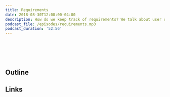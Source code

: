 ```yaml
---
title: Requirements
date: 2018-08-30T12:00:00-04:00
description: How do we keep track of requirements? We talk about user stories, test cases and more. How can we know that we have completed a particular feature?
podcast_file: /episodes/requirements.mp3
podcast_duration: '52:56'
---
```


# &nbsp;

## Outline



## Links


